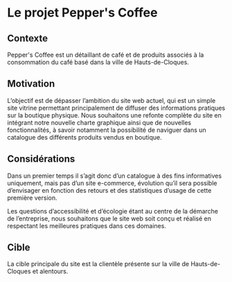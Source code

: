 # Le projet Pepper's Coffee

## Contexte

Pepper's Coffee est un détaillant de café et de produits associés à la consommation du café basé dans la ville de Hauts-de-Cloques.

## Motivation

L’objectif est de dépasser l’ambition du site web actuel, qui est un simple site vitrine permettant principalement de diffuser des informations pratiques sur la boutique physique. Nous souhaitons une refonte complète du site en intégrant notre nouvelle charte graphique ainsi que de nouvelles fonctionnalités, à savoir notamment la possibilité de naviguer dans un catalogue des différents produits vendus en boutique. 

## Considérations

Dans un premier temps il s’agit donc d’un catalogue à des fins informatives uniquement, mais pas d’un site e-commerce, évolution qu’il sera possible d’envisager en fonction des retours et des statistiques d’usage de cette première version.

Les questions d’accessibilité et d’écologie étant au centre de la démarche de l’entreprise, nous souhaitons que le site web soit conçu et réalisé en respectant les meilleures pratiques dans ces domaines.

## Cible

La cible principale du site est la clientèle présente sur la ville de Hauts-de-Cloques et alentours.

